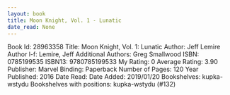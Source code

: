 ```yaml
---
layout: book
title: Moon Knight, Vol. 1 - Lunatic
date_read: None
---
```


Book Id: 28963358
Title: Moon Knight, Vol. 1: Lunatic
Author: Jeff Lemire
Author l-f: Lemire, Jeff
Additional Authors: Greg Smallwood
ISBN: 0785199535
ISBN13: 9780785199533
My Rating: 0
Average Rating: 3.90
Publisher: Marvel
Binding: Paperback
Number of Pages: 120
Year Published: 2016
Date Read: 
Date Added: 2019/01/20
Bookshelves: kupka-wstydu
Bookshelves with positions: kupka-wstydu (#132)

